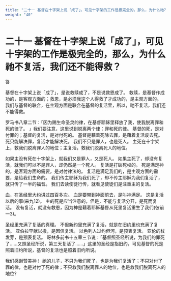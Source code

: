 ```yaml
---
title: "二十一 基督在十字架上说「成了」，可见十字架的工作是极完全的，那么，为什么祂不复活，我们还不能得救？"
weight: "40"
---
```


# 二十一 基督在十字架上说「成了」，可见十字架的工作是极完全的，那么，为什么祂不复活，我们还不能得救？


答

基督在十字架上说「成了」，是说救赎成了，不是说救恩成了。
救赎，是基督作成功的，是客观方面的；救恩，是必须我这个人得救了才成功的，是主观方面的。
我们与基督的联合，在主观方面是联合在基督的复活里，所以，祂不复活，我们还不能得救。

罗马书八章二节：「因为赐生命圣灵的律，在基督耶稣里释放了我，使我脱离罪和死的律了。
」我们要注意，这里说到脱离两个律：罪和死的律。
基督的死，是对付罪的；基督的复活，是对付死的。
基督是藉着死除去罪，是藉着复活废去死。
死只能解决罪，复活才能解决死。
我们不只是罪人，也是死人。
主死在十字架上，救我们脱离罪人的地位；主复活，救我们脱离死人的地位。

如果主没有死在十字架上，就我们又是罪人，又是死人。
如果主死了，却没有复活，就我们可以不是罪人，却仍然是一个死人。
复活是打破死权的。
死是满足神的，是客观方面的需要，是对付律法的。
复活是满足我们的，是主观方面的需要，是给我们生命的。
我们传主耶稣为我们死了，却不传主耶稣为我们复活了，就只传了一半的福音。
我们去读使徒行传，就看见使徒们是注重主的复活。

血，在圣经里大约讲过四百多次。
血是要带到神面前去，是叫神满足。
这是复活以后的事(来九12)。
主的死是应当注意的，但是，不能与复活分开，是死而复活。
没有复活，就没有救恩，因为神是藉着耶稣基督从死里复活重生了我们(彼前一3)。

圣经里充满了复活的真理。
不但新约里充满了复活，就是在旧约里也充满了复活。
亚伯拉罕献以撒，是因信复活。
以色列人过约但河，是预表复活。
亚伦的杖发芽，是预表复活。
哥林多前书十五章三节说：「基督照圣经所说，为我们的罪死了……又照圣经所说，第三天复活了……」这里的圣经是指旧约，可见基督的死是照着旧约所说，基督的复活也是照着旧约所说。

我们感谢赞美神！
祂的儿子，不只为我们死了，也是为我们复活了；不只对付了罪的律，也是对付了死的律；不只救我们脱离罪人的地位，也是救我们脱离死人的地位?
